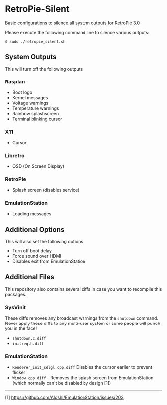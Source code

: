 # RetroPie-Silent
Basic configurations to silence all system outputs for RetroPie 3.0

Please execute the following command line to silence various outputs:
```
$ sudo ./retropie_silent.sh
```

## System Outputs
This will turn off the following outputs

### Raspian
* Boot logo
* Kernel messages
* Voltage warnings
* Temperature warnings
* Rainbow splashscreen
* Terminal blinking cursor

### X11
* Cursor

### Libretro
* OSD (On Screen Display)

### RetroPie
* Splash screen (disables service)

### EmulationStation
* Loading messages

## Additional Options
This will also set the following options
* Turn off boot delay
* Force sound over HDMI
* Disables exit from EmulationStation

## Additional Files
This repository also contains several diffs in case you want to recompile this packages.

### SysVinit
These diffs removes any broadcast warnings from the `shutdown` command.
Never apply these diffs to any multi-user system or some people will punch you in the face!
* `shutdown.c.diff`
* `initreq.h.diff`

### EmulationStation
* `Renderer_init_sdlgl.cpp.diff` Disables the cursor earlier to prevent flicker
* `Window.cpp.diff` - Removes the splash screen from EmulationStation (which normally can't be disabled by design [1])

----
[1] https://github.com/Aloshi/EmulationStation/issues/203
